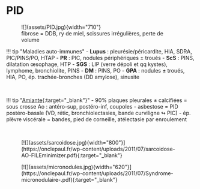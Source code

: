 # PID

<figure markdown="span">
    ![](assets/PID.jpg){width="710"}
    <figcaption>fibrose = DDB, ry de miel, scissures irrégulières, perte de volume</figcaption>
</figure>

!!! tip "Maladies auto-immunes"
    - **Lupus** : pleurésie/péricardite, HIA, SDRA, PIC/PINS/PO, HTAP
    - **PR** : PIC, nodules périphériques ± troués
    - **ScS** : PINS, dilatation œsophage, HTP
    - **SGS** : LIP (verre dépoli et qq kystes), lymphome, bronchiolite, PINS
    - **DM** : PINS, PO
    - **GPA** : nodules ± troués, HIA, PO, ép. trachée-bronches (DD amylose), sinusite

</br>

!!! tip "[Amiante](https://onclepaul.fr/wp-content/uploads/2011/07/amiante-asbestose-ID-DR1.pdf){:target="_blank"}"
    - 90% plaques pleurales ± calcifiées = sous crosse Ao : antéro-sup, postéro-inf, coupoles
    - asbestose = PID postéro-basale (VD, rétic, bronchiolectasies, bande curviligne ↬ PIC)
    - ép. plèvre viscérale = bandes, pied de corneille, atélectasie par enroulement

</br>

<figure markdown="span">
    [![](assets/sarcoidose.jpg){width="800"}](https://onclepaul.fr/wp-content/uploads/2011/07/sarcoidose-AO-FILEminimizer.pdf){:target="_blank"}
</figure>

<figure markdown="span">
    [![](assets/micronodules.jpg){width="620"}](https://onclepaul.fr/wp-content/uploads/2011/07/Syndrome-micronodulaire-.pdf){:target="_blank"}
</figure>